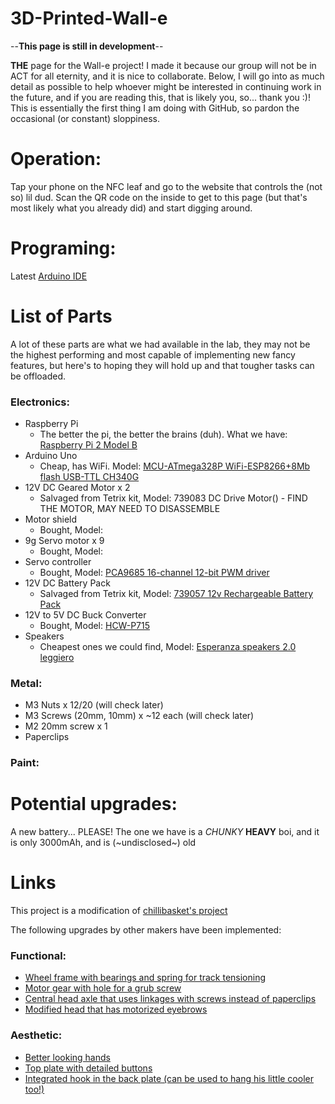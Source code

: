 # 3D-Printed-Wall-e
--**This page is still in development**--

**THE** page for the Wall-e project! I made it because our group will not be in ACT for all eternity, and it is nice to collaborate.
Below, I will go into as much detail as possible to help whoever might be interested in continuing work in the future, and if you are reading this, that is likely you, so... thank you :)!
This is essentially the first thing I am doing with GitHub, so pardon the occasional (or constant) sloppiness.

# Operation:

Tap your phone on the NFC leaf and go to the website that controls the (not so) lil dud. Scan the QR code on the inside to get to this page (but that's most likely what you already did) and start digging around.

# Programing:

Latest [Arduino IDE](https://www.arduino.cc/en/software)

# List of Parts
A lot of these parts are what we had available in the lab, they may not be the highest performing and most capable of implementing new fancy features, but here's to hoping they will hold up and that tougher tasks can be offloaded.

### Electronics:
- Raspberry Pi
  - The better the pi, the better the brains (duh). What we have: [Raspberry Pi 2 Model B](https://www.raspberrypi.com/products/raspberry-pi-2-model-b/)
- Arduino Uno
  - Cheap, has WiFi. Model: [MCU-ATmega328P WiFi-ESP8266+8Mb flash USB-TTL CH340G](https://medium.com/@oviraj71/uno-wifi-r3-atmega328p-esp8266-8mb-flash-usb-ttl-ch340g-micro-usb-d029614e803f)
- 12V DC Geared Motor x 2
  - Salvaged from Tetrix kit, Model: 739083 DC Drive Motor() - FIND THE MOTOR, MAY NEED TO DISASSEMBLE
- Motor shield
  - Bought, Model: []()
- 9g Servo motor x 9
  - Bought, Model: []()
- Servo controller
  - Bought, Model: [PCA9685 16-channel 12-bit PWM driver](https://grobotronics.com/16-channel-12-bit-pwm-servo-driver-pca9685.html?sl=en)
- 12V DC Battery Pack
  - Salvaged from Tetrix kit, Model: [739057 12v Rechargeable Battery Pack](https://www.pitsco.com/TETRIX-12-Volt-Rechargeable-NiMH-Battery-Pack)
- 12V to 5V DC Buck Converter
  - Bought, Model: [HCW-P715](https://www.websrl.com/en/electronics/electronic-boards/12-24v-to-5v-5a-voltage-conversion-step-down-power-supply-module/)
- Speakers
  - Cheapest ones we could find, Model: [Esperanza speakers 2.0 leggiero](https://esperanza.pl/listaProduktow.php?dbFin=EP111&szukaj=Szukaj&kat=0&idz=)

### Metal:
- M3 Nuts x 12/20 (will check later)
- M3 Screws (20mm, 10mm) x ~12 each (will check later)
- M2 20mm screw x 1
- Paperclips

### Paint:

# Potential upgrades:

A new battery... PLEASE! The one we have is a _CHUNKY_ **HEAVY** boi, and it is only 3000mAh, and is (~undisclosed~) old

# Links
This project is a modification of [chillibasket's project](https://wired.chillibasket.com/3d-printed-wall-e/)

The following upgrades by other makers have been implemented:

### Functional:
- [Wheel frame with bearings and spring for track tensioning](https://www.thingiverse.com/thing:4832742)
- [Motor gear with hole for a grub screw](https://www.thingiverse.com/thing:4932959)
- [Central head axle that uses linkages with screws instead of paperclips](https://www.thingiverse.com/thing:4707426)
- [Modified head that has motorized eyebrows](https://www.thingiverse.com/thing:5420196)

### Aesthetic:
- [Better looking hands](https://www.thingiverse.com/thing:5391045)
- [Top plate with detailed buttons](https://www.thingiverse.com/thing:5223648)
- [Integrated hook in the back plate (can be used to hang his little cooler too!)](https://www.thingiverse.com/thing:4148244)

